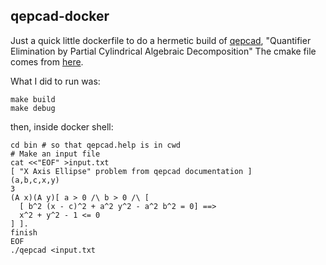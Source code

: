 qepcad-docker
-------------

Just a quick little dockerfile to do a hermetic build of
[qepcad](https://www.usna.edu/Users/cs/wcbrown/qepcad/B/QEPCAD.html),
"Quantifier Elimination by Partial Cylindrical Algebraic Decomposition"
The cmake file comes from [here](https://github.com/PetterS/qepcad).

What I did to run was:
```shell
make build
make debug
```
then, inside docker shell:
```shell
cd bin # so that qepcad.help is in cwd
# Make an input file
cat <<"EOF" >input.txt
[ "X Axis Ellipse" problem from qepcad documentation ]
(a,b,c,x,y)
3
(A x)(A y)[ a > 0 /\ b > 0 /\ [
  [ b^2 (x - c)^2 + a^2 y^2 - a^2 b^2 = 0] ==>
  x^2 + y^2 - 1 <= 0
] ].
finish
EOF
./qepcad <input.txt
```
